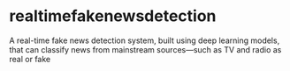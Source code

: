 # realtimefakenewsdetection
A real-time fake news detection system, built using deep learning models, that can classify news from mainstream sources—such as TV and radio as real or fake
